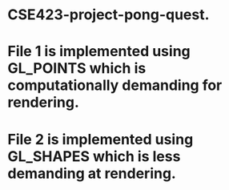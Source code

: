 # CSE423-project-pong-quest. 
# File 1 is implemented using GL_POINTS which is computationally demanding for rendering.
# File 2 is implemented using GL_SHAPES which is less demanding at rendering.
